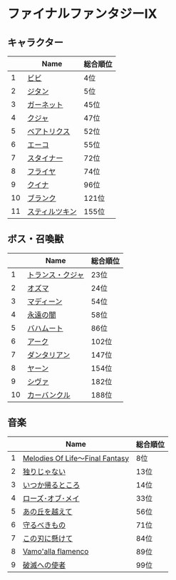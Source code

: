 # ファイナルファンタジーIX

## キャラクター
||Name|総合順位|
|-|-|-|
|1|[ビビ](https://www.google.co.jp/search?hl=jp&gl=JP&tbm=isch&q=%E3%83%93%E3%83%93+%E3%83%95%E3%82%A1%E3%82%A4%E3%83%8A%E3%83%AB%E3%83%95%E3%82%A1%E3%83%B3%E3%82%BF%E3%82%B8%E3%83%BCIX)|4位|
|2|[ジタン](https://www.google.co.jp/search?hl=jp&gl=JP&tbm=isch&q=%E3%82%B8%E3%82%BF%E3%83%B3+%E3%83%95%E3%82%A1%E3%82%A4%E3%83%8A%E3%83%AB%E3%83%95%E3%82%A1%E3%83%B3%E3%82%BF%E3%82%B8%E3%83%BCIX)|5位|
|3|[ガーネット](https://www.google.co.jp/search?hl=jp&gl=JP&tbm=isch&q=%E3%82%AC%E3%83%BC%E3%83%8D%E3%83%83%E3%83%88+%E3%83%95%E3%82%A1%E3%82%A4%E3%83%8A%E3%83%AB%E3%83%95%E3%82%A1%E3%83%B3%E3%82%BF%E3%82%B8%E3%83%BCIX)|45位|
|4|[クジャ](https://www.google.co.jp/search?hl=jp&gl=JP&tbm=isch&q=%E3%82%AF%E3%82%B8%E3%83%A3+%E3%83%95%E3%82%A1%E3%82%A4%E3%83%8A%E3%83%AB%E3%83%95%E3%82%A1%E3%83%B3%E3%82%BF%E3%82%B8%E3%83%BCIX)|47位|
|5|[ベアトリクス](https://www.google.co.jp/search?hl=jp&gl=JP&tbm=isch&q=%E3%83%99%E3%82%A2%E3%83%88%E3%83%AA%E3%82%AF%E3%82%B9+%E3%83%95%E3%82%A1%E3%82%A4%E3%83%8A%E3%83%AB%E3%83%95%E3%82%A1%E3%83%B3%E3%82%BF%E3%82%B8%E3%83%BCIX)|52位|
|6|[エーコ](https://www.google.co.jp/search?hl=jp&gl=JP&tbm=isch&q=%E3%82%A8%E3%83%BC%E3%82%B3+%E3%83%95%E3%82%A1%E3%82%A4%E3%83%8A%E3%83%AB%E3%83%95%E3%82%A1%E3%83%B3%E3%82%BF%E3%82%B8%E3%83%BCIX)|55位|
|7|[スタイナー](https://www.google.co.jp/search?hl=jp&gl=JP&tbm=isch&q=%E3%82%B9%E3%82%BF%E3%82%A4%E3%83%8A%E3%83%BC+%E3%83%95%E3%82%A1%E3%82%A4%E3%83%8A%E3%83%AB%E3%83%95%E3%82%A1%E3%83%B3%E3%82%BF%E3%82%B8%E3%83%BCIX)|72位|
|8|[フライヤ](https://www.google.co.jp/search?hl=jp&gl=JP&tbm=isch&q=%E3%83%95%E3%83%A9%E3%82%A4%E3%83%A4+%E3%83%95%E3%82%A1%E3%82%A4%E3%83%8A%E3%83%AB%E3%83%95%E3%82%A1%E3%83%B3%E3%82%BF%E3%82%B8%E3%83%BCIX)|74位|
|9|[クイナ](https://www.google.co.jp/search?hl=jp&gl=JP&tbm=isch&q=%E3%82%AF%E3%82%A4%E3%83%8A+%E3%83%95%E3%82%A1%E3%82%A4%E3%83%8A%E3%83%AB%E3%83%95%E3%82%A1%E3%83%B3%E3%82%BF%E3%82%B8%E3%83%BCIX)|96位|
|10|[ブランク](https://www.google.co.jp/search?hl=jp&gl=JP&tbm=isch&q=%E3%83%96%E3%83%A9%E3%83%B3%E3%82%AF+%E3%83%95%E3%82%A1%E3%82%A4%E3%83%8A%E3%83%AB%E3%83%95%E3%82%A1%E3%83%B3%E3%82%BF%E3%82%B8%E3%83%BCIX)|121位|
|11|[スティルツキン](https://www.google.co.jp/search?hl=jp&gl=JP&tbm=isch&q=%E3%82%B9%E3%83%86%E3%82%A3%E3%83%AB%E3%83%84%E3%82%AD%E3%83%B3+%E3%83%95%E3%82%A1%E3%82%A4%E3%83%8A%E3%83%AB%E3%83%95%E3%82%A1%E3%83%B3%E3%82%BF%E3%82%B8%E3%83%BCIX)|155位|

## ボス・召喚獣
||Name|総合順位|
|-|-|-|
|1|[トランス・クジャ](https://www.google.co.jp/search?hl=jp&gl=JP&tbm=isch&q=%E3%83%88%E3%83%A9%E3%83%B3%E3%82%B9%E3%83%BB%E3%82%AF%E3%82%B8%E3%83%A3+%E3%83%95%E3%82%A1%E3%82%A4%E3%83%8A%E3%83%AB%E3%83%95%E3%82%A1%E3%83%B3%E3%82%BF%E3%82%B8%E3%83%BCIX)|23位|
|2|[オズマ](https://www.google.co.jp/search?hl=jp&gl=JP&tbm=isch&q=%E3%82%AA%E3%82%BA%E3%83%9E+%E3%83%95%E3%82%A1%E3%82%A4%E3%83%8A%E3%83%AB%E3%83%95%E3%82%A1%E3%83%B3%E3%82%BF%E3%82%B8%E3%83%BCIX)|24位|
|3|[マディーン](https://www.google.co.jp/search?hl=jp&gl=JP&tbm=isch&q=%E3%83%9E%E3%83%87%E3%82%A3%E3%83%BC%E3%83%B3+%E3%83%95%E3%82%A1%E3%82%A4%E3%83%8A%E3%83%AB%E3%83%95%E3%82%A1%E3%83%B3%E3%82%BF%E3%82%B8%E3%83%BCIX)|54位|
|4|[永遠の闇](https://www.google.co.jp/search?hl=jp&gl=JP&tbm=isch&q=%E6%B0%B8%E9%81%A0%E3%81%AE%E9%97%87+%E3%83%95%E3%82%A1%E3%82%A4%E3%83%8A%E3%83%AB%E3%83%95%E3%82%A1%E3%83%B3%E3%82%BF%E3%82%B8%E3%83%BCIX)|58位|
|5|[バハムート](https://www.google.co.jp/search?hl=jp&gl=JP&tbm=isch&q=%E3%83%90%E3%83%8F%E3%83%A0%E3%83%BC%E3%83%88+%E3%83%95%E3%82%A1%E3%82%A4%E3%83%8A%E3%83%AB%E3%83%95%E3%82%A1%E3%83%B3%E3%82%BF%E3%82%B8%E3%83%BCIX)|86位|
|6|[アーク](https://www.google.co.jp/search?hl=jp&gl=JP&tbm=isch&q=%E3%82%A2%E3%83%BC%E3%82%AF+%E3%83%95%E3%82%A1%E3%82%A4%E3%83%8A%E3%83%AB%E3%83%95%E3%82%A1%E3%83%B3%E3%82%BF%E3%82%B8%E3%83%BCIX)|102位|
|7|[ダンタリアン](https://www.google.co.jp/search?hl=jp&gl=JP&tbm=isch&q=%E3%83%80%E3%83%B3%E3%82%BF%E3%83%AA%E3%82%A2%E3%83%B3+%E3%83%95%E3%82%A1%E3%82%A4%E3%83%8A%E3%83%AB%E3%83%95%E3%82%A1%E3%83%B3%E3%82%BF%E3%82%B8%E3%83%BCIX)|147位|
|8|[ヤーン](https://www.google.co.jp/search?hl=jp&gl=JP&tbm=isch&q=%E3%83%A4%E3%83%BC%E3%83%B3+%E3%83%95%E3%82%A1%E3%82%A4%E3%83%8A%E3%83%AB%E3%83%95%E3%82%A1%E3%83%B3%E3%82%BF%E3%82%B8%E3%83%BCIX)|154位|
|9|[シヴァ](https://www.google.co.jp/search?hl=jp&gl=JP&tbm=isch&q=%E3%82%B7%E3%83%B4%E3%82%A1+%E3%83%95%E3%82%A1%E3%82%A4%E3%83%8A%E3%83%AB%E3%83%95%E3%82%A1%E3%83%B3%E3%82%BF%E3%82%B8%E3%83%BCIX)|182位|
|10|[カーバンクル](https://www.google.co.jp/search?hl=jp&gl=JP&tbm=isch&q=%E3%82%AB%E3%83%BC%E3%83%90%E3%83%B3%E3%82%AF%E3%83%AB+%E3%83%95%E3%82%A1%E3%82%A4%E3%83%8A%E3%83%AB%E3%83%95%E3%82%A1%E3%83%B3%E3%82%BF%E3%82%B8%E3%83%BCIX)|188位|

## 音楽
||Name|総合順位|
|-|-|-|
|1|[Melodies Of Life～Final Fantasy](https://www.youtube.com/results?search_query=Melodies+Of+Life%EF%BD%9EFinal+Fantasy+%E3%83%95%E3%82%A1%E3%82%A4%E3%83%8A%E3%83%AB%E3%83%95%E3%82%A1%E3%83%B3%E3%82%BF%E3%82%B8%E3%83%BCIX)|8位|
|2|[独りじゃない](https://www.youtube.com/results?search_query=%E7%8B%AC%E3%82%8A%E3%81%98%E3%82%83%E3%81%AA%E3%81%84+%E3%83%95%E3%82%A1%E3%82%A4%E3%83%8A%E3%83%AB%E3%83%95%E3%82%A1%E3%83%B3%E3%82%BF%E3%82%B8%E3%83%BCIX)|13位|
|3|[いつか帰るところ](https://www.youtube.com/results?search_query=%E3%81%84%E3%81%A4%E3%81%8B%E5%B8%B0%E3%82%8B%E3%81%A8%E3%81%93%E3%82%8D+%E3%83%95%E3%82%A1%E3%82%A4%E3%83%8A%E3%83%AB%E3%83%95%E3%82%A1%E3%83%B3%E3%82%BF%E3%82%B8%E3%83%BCIX)|14位|
|4|[ローズ･オブ･メイ](https://www.youtube.com/results?search_query=%E3%83%AD%E3%83%BC%E3%82%BA%EF%BD%A5%E3%82%AA%E3%83%96%EF%BD%A5%E3%83%A1%E3%82%A4+%E3%83%95%E3%82%A1%E3%82%A4%E3%83%8A%E3%83%AB%E3%83%95%E3%82%A1%E3%83%B3%E3%82%BF%E3%82%B8%E3%83%BCIX)|33位|
|5|[あの丘を越えて](https://www.youtube.com/results?search_query=%E3%81%82%E3%81%AE%E4%B8%98%E3%82%92%E8%B6%8A%E3%81%88%E3%81%A6+%E3%83%95%E3%82%A1%E3%82%A4%E3%83%8A%E3%83%AB%E3%83%95%E3%82%A1%E3%83%B3%E3%82%BF%E3%82%B8%E3%83%BCIX)|56位|
|6|[守るべきもの](https://www.youtube.com/results?search_query=%E5%AE%88%E3%82%8B%E3%81%B9%E3%81%8D%E3%82%82%E3%81%AE+%E3%83%95%E3%82%A1%E3%82%A4%E3%83%8A%E3%83%AB%E3%83%95%E3%82%A1%E3%83%B3%E3%82%BF%E3%82%B8%E3%83%BCIX)|71位|
|7|[この刃に懸けて](https://www.youtube.com/results?search_query=%E3%81%93%E3%81%AE%E5%88%83%E3%81%AB%E6%87%B8%E3%81%91%E3%81%A6+%E3%83%95%E3%82%A1%E3%82%A4%E3%83%8A%E3%83%AB%E3%83%95%E3%82%A1%E3%83%B3%E3%82%BF%E3%82%B8%E3%83%BCIX)|84位|
|8|[Vamo'alla flamenco](https://www.youtube.com/results?search_query=Vamo%27alla+flamenco+%E3%83%95%E3%82%A1%E3%82%A4%E3%83%8A%E3%83%AB%E3%83%95%E3%82%A1%E3%83%B3%E3%82%BF%E3%82%B8%E3%83%BCIX)|89位|
|9|[破滅への使者](https://www.youtube.com/results?search_query=%E7%A0%B4%E6%BB%85%E3%81%B8%E3%81%AE%E4%BD%BF%E8%80%85+%E3%83%95%E3%82%A1%E3%82%A4%E3%83%8A%E3%83%AB%E3%83%95%E3%82%A1%E3%83%B3%E3%82%BF%E3%82%B8%E3%83%BCIX)|99位|

